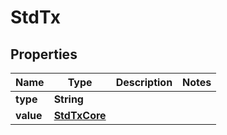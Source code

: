 # StdTx

## Properties
Name | Type | Description | Notes
------------ | ------------- | ------------- | -------------
**type** | **String** |  | 
**value** | [**StdTxCore**](StdTxCore.md) |  | 
